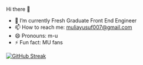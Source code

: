 Hi there 👋

- 🔭 I’m currently Fresh Graduate Front End Engineer
- 📫 How to reach me: muliayusuf007@gmail.com
- 😄 Pronouns: m-u
- ⚡ Fun fact: MU fans

[![GitHub Streak](https://streak-stats.demolab.com/?user=mulia007&theme=dark)](https://git.io/streak-stats)
